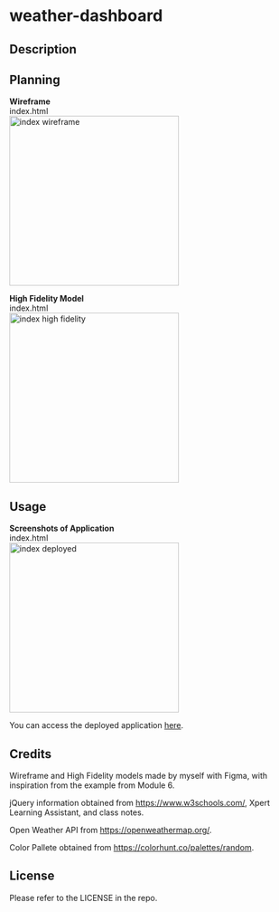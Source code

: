 # weather-dashboard

## Description


## Planning

<strong>Wireframe</strong>
<br>
index.html 
<br>
<img src="" alt="index wireframe" width="300" height=auto>


<strong>High Fidelity Model</strong>
<br>
index.html 
<br>
<img src="" alt="index high fidelity" width="300" height=auto>


## Usage

<strong>Screenshots of Application</strong>
<br>
index.html 
<br>
<img src="" alt="index deployed" width="300" height=auto>

You can access the deployed application <a href="">here</a>.

## Credits

Wireframe and High Fidelity models made by myself with Figma, with inspiration from the example from Module 6.

jQuery information obtained from https://www.w3schools.com/, Xpert Learning Assistant, and class notes.

Open Weather API from https://openweathermap.org/.

Color Pallete obtained from https://colorhunt.co/palettes/random.

## License

Please refer to the LICENSE in the repo.